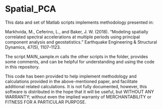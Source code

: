 # Spatial_PCA

This data and set of Matlab scripts implements methodology presented in:

Markhvida, M., Ceferino, L., and Baker, J. W. (2018). “Modeling spatially correlated spectral accelerations at multiple periods using principal component analysis and geostatistics.” Earthquake Engineering & Structural Dynamics, 47(5), 1107–1123.

The script MAIN_sample.m calls the other scripts in the folder, provides some comments, and can be helpful for understanding and using the code in this repository.

This code has been provided to help implement methodology and calculations provided in the above-mentioned paper, and facilitate additional related calculations. It is not fully documented, however, this software is distributed in the hope that it will be useful, but WITHOUT ANY WARRANTY; without even the implied warranty of MERCHANTABILITY or FITNESS FOR A PARTICULAR PURPOSE.
